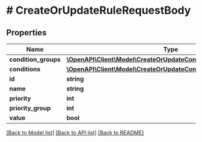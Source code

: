 # # CreateOrUpdateRuleRequestBody

## Properties

Name | Type | Description | Notes
------------ | ------------- | ------------- | -------------
**condition_groups** | [**\OpenAPI\Client\Model\CreateOrUpdateConditionGroupRequestBody[]**](CreateOrUpdateConditionGroupRequestBody.md) |  |
**conditions** | [**\OpenAPI\Client\Model\CreateOrUpdateConditionRequestBody[]**](CreateOrUpdateConditionRequestBody.md) |  |
**id** | **string** |  | [optional]
**name** | **string** |  |
**priority** | **int** |  |
**priority_group** | **int** |  | [optional]
**value** | **bool** |  |

[[Back to Model list]](../../README.md#models) [[Back to API list]](../../README.md#endpoints) [[Back to README]](../../README.md)
